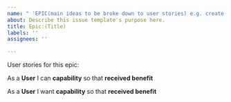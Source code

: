 ```yaml
---
name: " 'EPIC(main ideas to be broke down to user stories) e.g. create home page '"
about: Describe this issue template's purpose here.
title: Epic:(Title)
labels: ''
assignees: ''

---
```


User stories for this epic: 

As a **User** I can **capability** so that **received benefit** 

As a **User** I want **capability** so that **received benefit**
